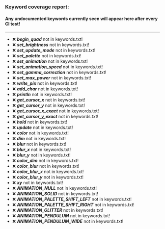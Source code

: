### Keyword coverage report: 
#### Any undocumented keywords currently seen will appear here after every CI test!
---------------------------------------------------------
- :x: ***begin_quad*** not in keywords.txt!
- :x: ***set_brightness*** not in keywords.txt!
- :x: ***set_update_mode*** not in keywords.txt!
- :x: ***set_palette*** not in keywords.txt!
- :x: ***set_animation*** not in keywords.txt!
- :x: ***set_animation_speed*** not in keywords.txt!
- :x: ***set_gamma_correction*** not in keywords.txt!
- :x: ***set_max_power*** not in keywords.txt!
- :x: ***write_pix*** not in keywords.txt!
- :x: ***add_char*** not in keywords.txt!
- :x: ***println*** not in keywords.txt!
- :x: ***get_cursor_x*** not in keywords.txt!
- :x: ***get_cursor_y*** not in keywords.txt!
- :x: ***get_cursor_x_exact*** not in keywords.txt!
- :x: ***get_cursor_y_exact*** not in keywords.txt!
- :x: ***hold*** not in keywords.txt!
- :x: ***update*** not in keywords.txt!
- :x: ***color*** not in keywords.txt!
- :x: ***dim*** not in keywords.txt!
- :x: ***blur*** not in keywords.txt!
- :x: ***blur_x*** not in keywords.txt!
- :x: ***blur_y*** not in keywords.txt!
- :x: ***color_dim*** not in keywords.txt!
- :x: ***color_blur*** not in keywords.txt!
- :x: ***color_blur_x*** not in keywords.txt!
- :x: ***color_blur_y*** not in keywords.txt!
- :x: ***xy*** not in keywords.txt!
- :x: ***ANIMATION_NULL*** not in keywords.txt!
- :x: ***ANIMATION_SOLID*** not in keywords.txt!
- :x: ***ANIMATION_PALETTE_SHIFT_LEFT*** not in keywords.txt!
- :x: ***ANIMATION_PALETTE_SHIFT_RIGHT*** not in keywords.txt!
- :x: ***ANIMATION_GLITTER*** not in keywords.txt!
- :x: ***ANIMATION_PENDULUM*** not in keywords.txt!
- :x: ***ANIMATION_PENDULUM_WIDE*** not in keywords.txt!
